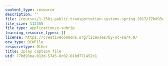 ```yaml
---
content_type: resource
description: ''
file: /courses/1-258j-public-transportation-systems-spring-2017/77bd93ea013d57458c0201bd771452c1_G1sBybS2M48.vtt
file_size: 112355
file_type: application/x-subrip
learning_resource_types: []
license: https://creativecommons.org/licenses/by-nc-sa/4.0/
ocw_type: OCWFile
resourcetype: Other
title: 3play caption file
uid: 77bd93ea-013d-5745-8c02-01bd771452c1
---
```

